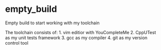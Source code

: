 # empty_build
Empty build to start working with my toolchain

The toolchain consists of:
	1. vim editior with YouCompleteMe
	2. CppUTest as my unit tests framework
	3. gcc as my compiler
	4. git as my version control tool
